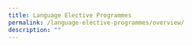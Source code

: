 ```yaml
---
title: Language Elective Programmes
permalink: /language-elective-programmes/overview/
description: ""
---
```

